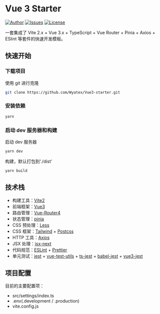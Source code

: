 # Vue 3 Starter

[![Author](https://img.shields.io/badge/Author-Wyatex-green)](https://github.com/Wyatex/)
[![Issues](https://img.shields.io/github/issues/Wyatex/Vue3-starter)](https://github.com/Wyatex/Vue3-starter/issues)
[![License](https://img.shields.io/badge/License-MIT-yellowgreen)](https://github.com/Wyatex/Vue3-starter/blob/master/LICENSE)

一套集成了 Vite 2.x + Vue 3.x + TypeScript + Vue Router + Pinia + Axios + ESlint 等套件的快速开发模板。

## 快速开始

### 下载项目

使用 git 进行克隆

```sh
git clone https://github.com/Wyatex/Vue3-starter.git
```

### 安装依赖

```sh
yarn
```

### 启动 dev 服务器和构建

启动 dev 服务器

```sh
yarn dev
```

构建，默认打包到'./dist'

```sh
yarn build
```

## 技术栈

- 构建工具：[Vite2](https://vitejs.cn/)
- 前端框架：[Vue3](https://v3.cn.vuejs.org/)
- 路由管理：[Vue-Router4](https://next.router.vuejs.org/zh/index.html)
- 状态管理：[pinia](https://pinia.esm.dev/)
- CSS 预处理：[Less](https://less.bootcss.com/)
- CSS 框架：[Tailwind](https://www.tailwindcss.cn/) + [Postcss](https://www.postcss.com.cn/)
- HTTP 工具：[Axios](https://axios-http.com/)
- JSX 处理：[jsx-next](https://github.com/vuejs/jsx-next)
- 代码规范：[ESLint](https://eslint.org/) + [Prettier](https://prettier.io/)
- 单元测试：[jest](https://jestjs.io/) + [vue-test-utils](https://vue-test-utils.vuejs.org/zh/) + [ts-jest](https://kulshekhar.github.io/ts-jest/) + [babel-jest](https://www.npmjs.com/package/babel-jest) + [vue3-jest](https://github.com/kulshekhar/ts-jest/)

## 项目配置

目前的主要配置项：

- src/settings/index.ts
- .env(.development / .production)
- vite.config.js
